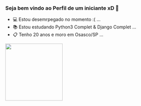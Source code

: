 ### Seja bem vindo ao Perfil de um iniciante xD 👋



- 💻 Estou desemrpegado no momento :( ...
- 📚 Estou estudando Python3 Complet & Django Complet ...
- 📋 Tenho 20 anos e moro em Osasco/SP ...

<div>
  <a href="https://github.com/bihtakz">
   <img height="180cm" src="(https://github-readme-stats.vercel.app/api?username=bihtakz&show_icons=true&theme=dracula%include_all_commits=true%count_private=true)"/>
<div>  
  
 
